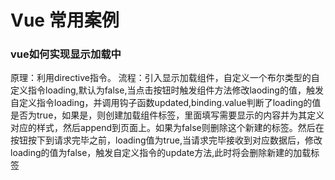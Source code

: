# Vue 常用案例

### vue如何实现显示加载中
原理：利用directive指令。
流程：引入显示加载组件，自定义一个布尔类型的自定义指令loading,默认为false,当点击按钮时触发组件方法修改laoding的值，触发自定义指令loading，并调用钩子函数updated,binding.value判断了loading的值是否为true，如果是，则创建加载组件标签，里面填写需要显示的内容并为其定义对应的样式，然后append到页面上。如果为false则删除这个新建的标签。然后在按钮按下到请求完毕之前，loading值为true,当请求完毕接收到对应数据后，修改loading的值为false，触发自定义指令的update方法,此时将会删除新建的加载标签
